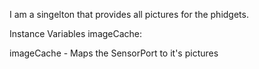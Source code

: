 I am a singelton that provides all pictures for the phidgets.

Instance Variables
	imageCache:		<Dictionary>

imageCache
	- Maps the SensorPort to it's pictures
